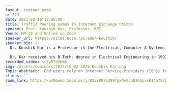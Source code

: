 ```yaml
---
layout: seminar_page
n: 229
date: 2025-02-10T17:00:00
title: Traffic Peering Games in Internet Exchange Points
speaker: Prof. Koushik Kar, Professor, RPI
Venue: MP-30 and Online on Zoom
speaker_url: https://sites.ecse.rpi.edu/~koushik/
speaker_bio: |-
  Dr. Koushik Kar is a Professor in the Electrical, Computer & Systems Engineering department at Rensselaer Polytechnic Institute, Troy, NY, where he has been a faculty member since 2002. Dr. Kar's primary research interest is in developing and analyzing network algorithms that can be implemented in a decentralized manner, through local coordination, only requiring limited information about the network topology and conditions. His recent work is mostly on the study of resource pricing and economic efficiency questions related to use of shared resources (like bandwidth and energy) by self-interested agents, with applications to the Internet and the smart grid. 

  Dr. Kar received his B.Tech. degree in Electrical Engineering in 1997 from the Indian Institute of Technology, Kanpur, and his M.S. and Ph.D. degrees in Electrical & Computer Engineering from the University of Maryland, College Park, in 1999 and 2002, respectively. Dr. Kar received the Career Award from the National Science Foundation in 2005, has won multiple best paper awards in international journals and conferences, and has been on the editorial board of several top journals in the field of communications and networking.
recorded_video: sr5yRTd26mk
img: /assets/seminars/2025/10-02-2025 Koushik Kar.png
Topic_abstract: 'End-users rely on Internet Service Providers (ISPs) for access to the Internet. Given the limited geographic coverage of these ISPs, the establishment of interconnectivity between ISPs is crucial for global connectivity. Internet Exchange Points (IXPs) are equipped with extensive network switches that enable ISPs to establish peering connections facilitating direct traffic exchange. In this talk, we will present results from the first systematic theoretical study of selfish peering by ISPs at these traffic exchange points. Analyzing traffic exchange between ISPs requires modeling the interplay between traffic pricing and traffic flows at the IXP, and consideration of the notion of pairwise equilibrium. We will first establish the efficiency of congestion-proportional pricing at IXPs. We will then extend the model to consider port capacity purchases, where queuing delay effects at the switch ports are also modeled. This model explores a unique game where port capacity purchase decisions are made by ISPs unilaterally, while traffic exchange rates are decided bilaterally by pairs of ISPs. For both models, we show that the worst-case efficiency at equilibrium, measured as the Price of Anarchy (PoA), is within a small constant factor of the optimum traffic exchange efficiency. Finally, we will consider the problem of automation of the two steps of the peering decision process: i) if two ISPs should peer, and ii) where they should peer. For this problem, we analyze the insights obtained from applying machine learning tools to routing and peering datasets available in public repositories such as PeeringDB and CAIDA.  Towards the end of the talk, we will also give an outline of how some of our game theoretic analysis methods can be utilized for selfish flow routing, scheduling and pricing in other applications such as power and heat flow networks.'
slides: ''
zoom_link: https://us06web.zoom.us/j/83388976389?pwd=XcpO3GhLxsR14a7SVbPx33HQQa1jbt.1
---
```


